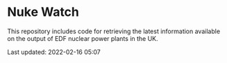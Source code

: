 # Nuke Watch

This repository includes code for retrieving the latest information available on the output of EDF nuclear power plants in the UK.

Last updated: 2022-02-16 05:07